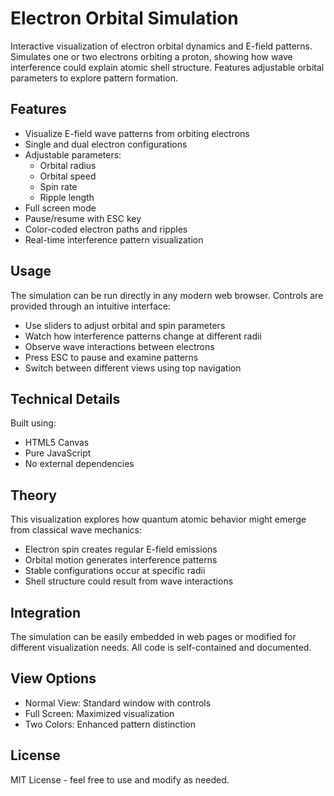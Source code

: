# Electron Orbital Simulation

Interactive visualization of electron orbital dynamics and E-field patterns. Simulates one or two electrons orbiting a proton, showing how wave interference could explain atomic shell structure. Features adjustable orbital parameters to explore pattern formation.

## Features

- Visualize E-field wave patterns from orbiting electrons
- Single and dual electron configurations
- Adjustable parameters:
  - Orbital radius
  - Orbital speed
  - Spin rate
  - Ripple length
- Full screen mode
- Pause/resume with ESC key
- Color-coded electron paths and ripples
- Real-time interference pattern visualization

## Usage

The simulation can be run directly in any modern web browser. Controls are provided through an intuitive interface:

- Use sliders to adjust orbital and spin parameters
- Watch how interference patterns change at different radii
- Observe wave interactions between electrons
- Press ESC to pause and examine patterns
- Switch between different views using top navigation

## Technical Details

Built using:
- HTML5 Canvas
- Pure JavaScript
- No external dependencies

## Theory

This visualization explores how quantum atomic behavior might emerge from classical wave mechanics:
- Electron spin creates regular E-field emissions
- Orbital motion generates interference patterns
- Stable configurations occur at specific radii
- Shell structure could result from wave interactions

## Integration

The simulation can be easily embedded in web pages or modified for different visualization needs. All code is self-contained and documented.

## View Options

- Normal View: Standard window with controls
- Full Screen: Maximized visualization
- Two Colors: Enhanced pattern distinction

## License

MIT License - feel free to use and modify as needed.
